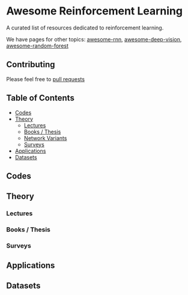# Awesome Reinforcement Learning

A curated list of resources dedicated to reinforcement learning.

We have pages for other topics: [awesome-rnn](http://jiwonkim.org/awesome-rnn), [awesome-deep-vision](http://jiwonkim.org/awesome-deep-vision/), [awesome-random-forest](http://jiwonkim.org/awesome-random-forest/)


## Contributing
Please feel free to [pull requests](https://github.com/aikorea/awesome-rl/pulls)

## Table of Contents

 - [Codes](#codes)
 - [Theory](#theory)
   - [Lectures](#lectures)
   - [Books / Thesis](#books--thesis)
   - [Network Variants](#network-variants)
   - [Surveys](#surveys)
 - [Applications](#applications)
 - [Datasets](#datasets)

## Codes

## Theory

### Lectures
### Books / Thesis
### Surveys

## Applications

## Datasets 
